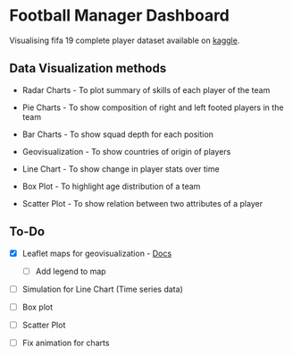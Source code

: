 # Football Manager Dashboard

Visualising fifa 19 complete player dataset available on [kaggle](https://www.kaggle.com/karangadiya/fifa19).

## Data Visualization methods

- Radar Charts - To plot summary of skills of each player of the team

- Pie Charts - To show composition of right and left footed players in the team

- Bar Charts - To show squad depth for each position

- Geovisualization - To show countries of origin of players

- Line Chart - To show change in player stats over time

- Box Plot - To highlight age distribution of a team

- Scatter Plot - To show relation between two attributes of a player

## To-Do

- [x] Leaflet maps for geovisualization - [Docs](https://react-leaflet.js.org/)

  - [ ] Add legend to map

- [ ] Simulation for Line Chart (Time series data)

- [ ] Box plot

- [ ] Scatter Plot

- [ ] Fix animation for charts
